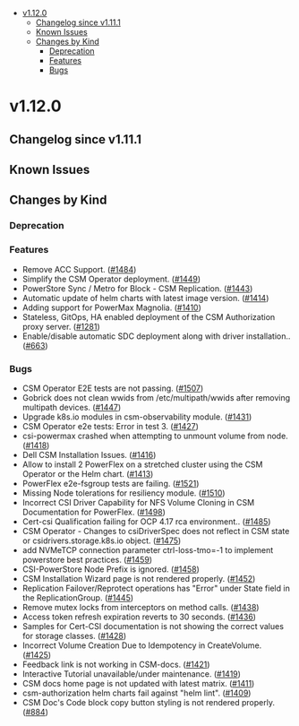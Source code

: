 <!--toc-->
- [v1.12.0](#v1120)
  - [Changelog since v1.11.1](#changelog-since-v1111)
  - [Known Issues](#known-issues)
  - [Changes by Kind](#changes-by-kind)
    - [Deprecation](#deprecation)
    - [Features](#features)
    - [Bugs](#bugs)
 

# v1.12.0 

## Changelog since v1.11.1 

## Known Issues 

## Changes by Kind 

### Deprecation 

### Features 

- Remove ACC Support. ([#1484](https://github.com/dell/csm/issues/1484))
- Simplify the CSM Operator deployment. ([#1449](https://github.com/dell/csm/issues/1449))
- PowerStore Sync / Metro for Block - CSM Replication. ([#1443](https://github.com/dell/csm/issues/1443))
- Automatic update of helm charts with latest image version. ([#1414](https://github.com/dell/csm/issues/1414))
- Adding support for PowerMax Magnolia. ([#1410](https://github.com/dell/csm/issues/1410))
- Stateless, GitOps, HA enabled deployment of the CSM Authorization proxy server. ([#1281](https://github.com/dell/csm/issues/1281))
- Enable/disable automatic SDC deployment along with driver installation.. ([#663](https://github.com/dell/csm/issues/663))

### Bugs 

- CSM Operator E2E tests are not passing. ([#1507](https://github.com/dell/csm/issues/1507))
- Gobrick does not clean wwids from /etc/multipath/wwids after removing multipath devices. ([#1447](https://github.com/dell/csm/issues/1447))
- Upgrade k8s.io modules in csm-observability module. ([#1431](https://github.com/dell/csm/issues/1431))
- CSM Operator e2e tests: Error in test 3. ([#1427](https://github.com/dell/csm/issues/1427))
- csi-powermax crashed when attempting to unmount volume from node. ([#1418](https://github.com/dell/csm/issues/1418))
- Dell CSM Installation Issues. ([#1416](https://github.com/dell/csm/issues/1416))
- Allow to install 2 PowerFlex on a stretched cluster using the CSM Operator or the Helm chart. ([#1413](https://github.com/dell/csm/issues/1413))
- PowerFlex e2e-fsgroup tests are failing. ([#1521](https://github.com/dell/csm/issues/1521))
- Missing Node tolerations for resiliency module. ([#1510](https://github.com/dell/csm/issues/1510))
- Incorrect CSI Driver Capability for NFS Volume Cloning in CSM Documentation for PowerFlex. ([#1498](https://github.com/dell/csm/issues/1498))
- Cert-csi Qualification failing for OCP 4.17 rca environment.. ([#1485](https://github.com/dell/csm/issues/1485))
- CSM Operator - Changes to csiDriverSpec does not reflect in CSM state or csidrivers.storage.k8s.io object. ([#1475](https://github.com/dell/csm/issues/1475))
- add NVMeTCP connection parameter ctrl-loss-tmo=-1 to implement powerstore best practices. ([#1459](https://github.com/dell/csm/issues/1459))
- CSI-PowerStore Node Prefix is ignored. ([#1458](https://github.com/dell/csm/issues/1458))
- CSM Installation Wizard page is not rendered properly. ([#1452](https://github.com/dell/csm/issues/1452))
- Replication Failover/Reprotect operations has "Error" under State field in the ReplicationGroup. ([#1445](https://github.com/dell/csm/issues/1445))
- Remove mutex locks from interceptors on method calls. ([#1438](https://github.com/dell/csm/issues/1438))
- Access token refresh expiration reverts to 30 seconds. ([#1436](https://github.com/dell/csm/issues/1436))
- Samples for Cert-CSI documentation is not showing the correct values for storage classes. ([#1428](https://github.com/dell/csm/issues/1428))
- Incorrect Volume Creation Due to Idempotency in CreateVolume. ([#1425](https://github.com/dell/csm/issues/1425))
- Feedback link is not working in CSM-docs. ([#1421](https://github.com/dell/csm/issues/1421))
- Interactive Tutorial unavailable/under maintenance. ([#1419](https://github.com/dell/csm/issues/1419))
- CSM docs home page is not updated with latest matrix. ([#1411](https://github.com/dell/csm/issues/1411))
- csm-authorization helm charts fail against "helm lint". ([#1409](https://github.com/dell/csm/issues/1409))
- CSM Doc's Code block copy button styling is not rendered properly. ([#884](https://github.com/dell/csm/issues/884))
